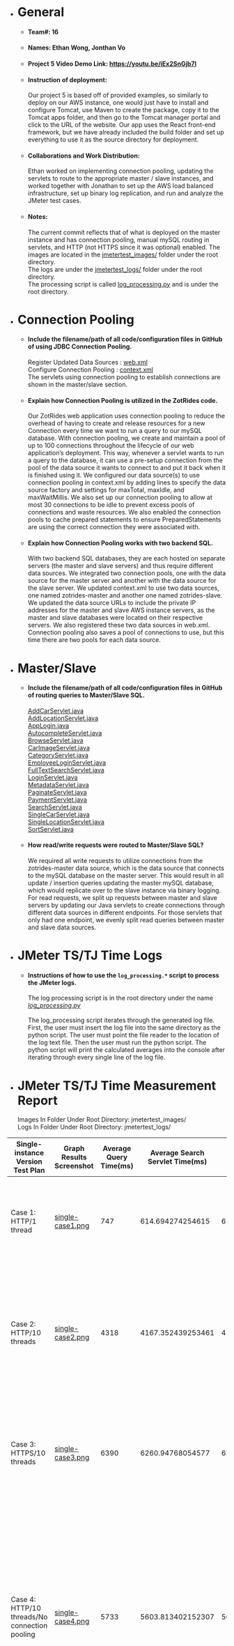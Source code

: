 - # General
    - #### Team#: 16
    
    - #### Names: Ethan Wong, Jonthan Vo
    
    - #### Project 5 Video Demo Link: https://youtu.be/iEx2SnGjb7I

    - #### Instruction of deployment: 
      Our project 5 is based off of provided examples, so similarly to deploy on our AWS instance, one would just have to install and configure Tomcat, use Maven to create the package, copy it to the Tomcat apps folder, and then go to the Tomcat manager portal and click to the URL of the website.  Our app uses the React front-end framework, but we have already included the build folder and set up everything to use it as the source directory for deployment.

    - #### Collaborations and Work Distribution: 
      Ethan worked on implementing connection pooling, updating the servlets to route to the appropriate master / slave instances, and worked together with Jonathan to set up the AWS load balanced infrastructure, set up binary log replication, and run and analyze the JMeter test cases.
    
    - #### Notes:
      The current commit reflects that of what is deployed on the master instance and has connection pooling, manual mySQL routing in servlets, and HTTP (not HTTPS since it was optional) enabled.
      The images are located in the <u>jmetertest_images/</u> folder under the root directory.  
      The logs are under the <u>jmetertest_logs/</u> folder under the root directory.  
      The processing script is called [<u>log_processing.py</u>](https://github.com/UCI-Chenli-teaching/cs122b-spring21-team-16/blob/e6ad6a1891a7e09996a79e950998f99b0e510959/log_processing.py) and is under the root directory.
    
- # Connection Pooling
    - #### Include the filename/path of all code/configuration files in GitHub of using JDBC Connection Pooling.
      Register Updated Data Sources : [web.xml](https://github.com/UCI-Chenli-teaching/cs122b-spring21-team-16/blob/e6ad6a1891a7e09996a79e950998f99b0e510959/my-app/public/WEB-INF/web.xml)   
      Configure Connection Pooling : [context.xml](https://github.com/UCI-Chenli-teaching/cs122b-spring21-team-16/blob/e6ad6a1891a7e09996a79e950998f99b0e510959/my-app/public/META-INF/context.xml)      
      The servlets using connection pooling to establish connections are shown in the  master/slave section.     

    - #### Explain how Connection Pooling is utilized in the ZotRides code.
      Our ZotRides web application uses connection pooling to reduce the overhead of having to create and release resources for a new Connection every time we want to run a query to our mySQL database.  With connection pooling, we create and maintain a pool of up to 100 connections throughout the lifecycle of our web application’s deployment.  This way, whenever a servlet wants to run a query to the database, it can use a pre-setup connection from the pool of the data source it wants to connect to and put it back when it is finished using it.  We configured our data source(s) to use connection pooling in context.xml by adding lines to specify the data source factory and settings for maxTotal, maxIdle, and maxWaitMillis.  We also set up our connection pooling to allow at most 30 connections to be idle to prevent excess pools of connections and waste resources.  We also enabled the connection pools to cache prepared statements to ensure PreparedStatements are using the correct connection they were associated with.
    
    - #### Explain how Connection Pooling works with two backend SQL.
      With two backend SQL databases, they are each hosted on separate servers (the master and slave servers) and thus require different data sources.  We integrated two connection pools, one with the data source for the master server and another with the data source for the slave server.  We updated context.xml to use two data sources, one named zotrides-master and another one named zotrides-slave.  We updated the data source URLs to include the private IP addresses for the master and slave AWS instance servers, as the master and slave databases were located on their respective servers.  We also registered these two data sources in web.xml.  Connection pooling also saves a pool of connections to use, but this time there are two pools for each data source. 
    

- # Master/Slave
    - #### Include the filename/path of all code/configuration files in GitHub of routing queries to Master/Slave SQL.
      [AddCarServlet.java](https://github.com/UCI-Chenli-teaching/cs122b-spring21-team-16/blob/e6ad6a1891a7e09996a79e950998f99b0e510959/src/main/java/com/example/zotrides/AddCarServlet.java)   
      [AddLocationServlet.java](https://github.com/UCI-Chenli-teaching/cs122b-spring21-team-16/blob/e6ad6a1891a7e09996a79e950998f99b0e510959/src/main/java/com/example/zotrides/AddLocationServlet.java)    
      [AppLogin.java](https://github.com/UCI-Chenli-teaching/cs122b-spring21-team-16/blob/e6ad6a1891a7e09996a79e950998f99b0e510959/src/main/java/com/example/zotrides/AppLogin.java)  
      [AutocompleteServlet.java](https://github.com/UCI-Chenli-teaching/cs122b-spring21-team-16/blob/e6ad6a1891a7e09996a79e950998f99b0e510959/src/main/java/com/example/zotrides/AutocompleteServlet.java)  
      [BrowseServlet.java](https://github.com/UCI-Chenli-teaching/cs122b-spring21-team-16/blob/e6ad6a1891a7e09996a79e950998f99b0e510959/src/main/java/com/example/zotrides/BrowseServlet.java)      
      [CarImageServlet.java](https://github.com/UCI-Chenli-teaching/cs122b-spring21-team-16/blob/e6ad6a1891a7e09996a79e950998f99b0e510959/src/main/java/com/example/zotrides/CarImageServlet.java)      
      [CategoryServlet.java](https://github.com/UCI-Chenli-teaching/cs122b-spring21-team-16/blob/e6ad6a1891a7e09996a79e950998f99b0e510959/src/main/java/com/example/zotrides/CategoryServlet.java)      
      [EmployeeLoginServlet.java](https://github.com/UCI-Chenli-teaching/cs122b-spring21-team-16/blob/e6ad6a1891a7e09996a79e950998f99b0e510959/src/main/java/com/example/zotrides/EmployeeLoginServlet.java)      
      [FullTextSearchServlet.java](https://github.com/UCI-Chenli-teaching/cs122b-spring21-team-16/blob/e6ad6a1891a7e09996a79e950998f99b0e510959/src/main/java/com/example/zotrides/FullTextSearchServlet.java)  
      [LoginServlet.java](https://github.com/UCI-Chenli-teaching/cs122b-spring21-team-16/blob/e6ad6a1891a7e09996a79e950998f99b0e510959/src/main/java/com/example/zotrides/LoginServlet.java)      
      [MetadataServlet.java](https://github.com/UCI-Chenli-teaching/cs122b-spring21-team-16/blob/e6ad6a1891a7e09996a79e950998f99b0e510959/src/main/java/com/example/zotrides/MetadataServlet.java)      
      [PaginateServlet.java](https://github.com/UCI-Chenli-teaching/cs122b-spring21-team-16/blob/e6ad6a1891a7e09996a79e950998f99b0e510959/src/main/java/com/example/zotrides/PaginateServlet.java)  
      [PaymentServlet.java](https://github.com/UCI-Chenli-teaching/cs122b-spring21-team-16/blob/e6ad6a1891a7e09996a79e950998f99b0e510959/src/main/java/com/example/zotrides/PaymentServlet.java)       
      [SearchServlet.java](https://github.com/UCI-Chenli-teaching/cs122b-spring21-team-16/blob/e6ad6a1891a7e09996a79e950998f99b0e510959/src/main/java/com/example/zotrides/SearchServlet.java)  
      [SingleCarServlet.java](https://github.com/UCI-Chenli-teaching/cs122b-spring21-team-16/blob/e6ad6a1891a7e09996a79e950998f99b0e510959/src/main/java/com/example/zotrides/SingleCarServlet.java)  
      [SingleLocationServlet.java](https://github.com/UCI-Chenli-teaching/cs122b-spring21-team-16/blob/e6ad6a1891a7e09996a79e950998f99b0e510959/src/main/java/com/example/zotrides/SingleLocationServlet.java)  
      [SortServlet.java](https://github.com/UCI-Chenli-teaching/cs122b-spring21-team-16/blob/e6ad6a1891a7e09996a79e950998f99b0e510959/src/main/java/com/example/zotrides/SortServlet.java)

    - #### How read/write requests were routed to Master/Slave SQL?
      We required all write requests to utilize connections from the zotrides-master data source, which is the data source that connects to the mySQL database on the master server.  This would result in all update / insertion queries updating the master mySQL database, which would replicate over to the slave instance via binary logging.  For read requests, we split up requests between master and slave servers by updating our Java servlets to create connections through different data sources in different endpoints.  For those servlets that only had one endpoint, we evenly split read queries between master and slave data sources.  
    

- # JMeter TS/TJ Time Logs
    - #### Instructions of how to use the `log_processing.*` script to process the JMeter logs.
      The log processing script is in the root directory under the name [*log_processing.py*](https://github.com/UCI-Chenli-teaching/cs122b-spring21-team-16/blob/e6ad6a1891a7e09996a79e950998f99b0e510959/log_processing.py) <br><br>
      The log_processing script iterates through the generated log file. First, the user must insert the log file into the same directory as the python script. The user must point the file reader to the location of the log text file. Then the user must run the python script. The python script will print the calculated averages into the console after iterating through every single line of the log file. 

- # JMeter TS/TJ Time Measurement Report
    Images In Folder Under Root Directory: jmetertest_images/ <br>
    Logs In Folder Under Root Directory: jmetertest_logs/

| **Single-instance Version Test Plan**          | **Graph Results Screenshot** | **Average Query Time(ms)** | **Average Search Servlet Time(ms)** | **Average JDBC Time(ms)** | **Analysis** |
|------------------------------------------------|------------------------------|----------------------------|-------------------------------------|---------------------------|--------------|
| Case 1: HTTP/1 thread                          | [single-case1.png](https://github.com/UCI-Chenli-teaching/cs122b-spring21-team-16/blob/e6ad6a1891a7e09996a79e950998f99b0e510959/jmetertest_images/scaled-case1.png)   | 747                        | 614.694274254615                    | 613.6150395488461         | Very similar to case 1 of the scaled version; Doesn’t have to go through load balancer, which may be contributing to less overhead and its faster time|
| Case 2: HTTP/10 threads                        | [single-case2.png](https://github.com/UCI-Chenli-teaching/cs122b-spring21-team-16/blob/e6ad6a1891a7e09996a79e950998f99b0e510959/jmetertest_images/single-case2.png)   | 4318                       | 4167.352439253461                   | 4165.253905935            | Almost twice as slow as the scaled version, which makes sense since the same amount of users / requests are handled by only one server.  Its response time graph is vertically shifted upward relative to the scaled case #2, but it retains a similar shape. |
| Case 3: HTTPS/10 threads                       | [single-case3.png](https://github.com/UCI-Chenli-teaching/cs122b-spring21-team-16/blob/e6ad6a1891a7e09996a79e950998f99b0e510959/jmetertest_images/single-case3.png)   | 6390                       | 6260.94768054577                    | 6258.820132648847         | Due to the extra overhead from security procedures, the introduction of TLS means there is more processing, encryption, and decryption being done, therefore increasing the time it takes |
| Case 4: HTTP/10 threads/No connection pooling  | [single-case4.png](https://github.com/UCI-Chenli-teaching/cs122b-spring21-team-16/blob/e6ad6a1891a7e09996a79e950998f99b0e510959/jmetertest_images/single-case4.png)   | 5733                       | 5603.813402152307                   | 5601.32314367             | Again we see a similar case for the scaled version being 2x faster than the single instance because of the reasons mentioned above in the case with connection pooling;Connection pooling is used in single instance case 2 and it could be seen that connection pooling’s omission of reallocating / deallocating resources in a new connection for every query proves to be more efficient than without connection pooling|

| **Scaled Version Test Plan**                   | **Graph Results Screenshot** | **Average Query Time(ms)** | **Average Search Servlet Time(ms)** | **Average JDBC Time(ms)** | **Analysis** |
|------------------------------------------------|------------------------------|----------------------------|-------------------------------------|---------------------------|--------------|
| Case 1: HTTP/1 thread                          | [scaled-case1.png](https://github.com/UCI-Chenli-teaching/cs122b-spring21-team-16/blob/e6ad6a1891a7e09996a79e950998f99b0e510959/jmetertest_images/scaled-case1.png)   | 750                        | 623.7718428007693                   | 623.0220014153847         | Graphical analysis shows very similar shape and trend to case 1 of the single instance, but perhaps the scaled version’s higher measurements are due to slight variations or that the load balancer redirection causes overhead that would have been more beneficial in situations with multiple threads |
| Case 2: HTTP/10 threads                        | [scaled-case2.png](https://github.com/UCI-Chenli-teaching/cs122b-spring21-team-16/blob/e6ad6a1891a7e09996a79e950998f99b0e510959/jmetertest_images/scaled-case2.png)   | 2625                       | 2501.3928786542306                  | 2500.176422861923         | Due to load balancing, distribution is approximately half that of the single instance because the total incoming requests from the 10 threads/users are split among 2 servers |
| Case 3: HTTP/10 threads/No connection pooling  | [scaled-case3.png](https://github.com/UCI-Chenli-teaching/cs122b-spring21-team-16/blob/e6ad6a1891a7e09996a79e950998f99b0e510959/jmetertest_images/scaled-case3.png)   | 2990                       | 2864.163649957308                   | 2862.3193730723074        | Lack of connection pooling causes it to have to create a new connection for every query, and resource allocation / deallocation adds some overhead making it slower than the scaled version case #2;  It is also significantly faster than case 4 of the single server because load balancing reduces the amount of stress on each master / slave server. |

